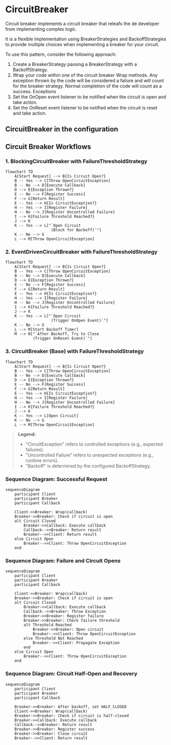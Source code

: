 # CircuitBreaker
Circuit breaker implements a circuit breaker that releafs the de developer from implementing complex logic.

It is a flexible implementation using BreakerStrategies and BackoffStrategies to provide multiple choices when implementing a breaker for your circuit.

To use this pattern, consider the following approach:

1. Create a BreakerStrategy passing a BreakerStrategy with a BackoffStrategy.
2. Wrap your code within one of the circuit breaker Wrap methods. Any exception thrown by the code will be considered a failure and will count for the breaker strategy. Normal completion of the code will count as a success. Exceptions
3. Set the OnOpen event listener to be notified when the circuit is open and take action.
4. Set the OnReset event listener to be notified when the circuit is reset and take action.

## CircuitBreaker in the configuration

## Circuit Breaker Workflows

### 1. BlockingCircuitBreaker with FailureThresholdStrategy

```mermaid
flowchart TD
    A[Start Request] --> B{Is Circuit Open?}
    B -- Yes --> C[Throw OpenCircuitException]
    B -- No --> D[Execute Callback]
    D --> E{Exception Thrown?}
    E -- No --> F[Register Success]
    F --> G[Return Result]
    E -- Yes --> H{Is CircuitException?}
    H -- Yes --> I[Register Failure]
    H -- No --> J[Register Uncontrolled Failure]
    I --> K{Failure Threshold Reached?}
    J --> K
    K -- Yes --> L["`Open Circuit 
                    (Block for Backoff)`"]
    K -- No --> G
    L --> M[Throw OpenCircuitException]
```

### 2. EventDrivenCircuitBreaker with FailureThresholdStrategy

```mermaid
flowchart TD
    A[Start Request] --> B{Is Circuit Open?}
    B -- Yes --> C[Throw OpenCircuitException]
    B -- No --> D[Execute Callback]
    D --> E{Exception Thrown?}
    E -- No --> F[Register Success]
    F --> G[Return Result]
    E -- Yes --> H{Is CircuitException?}
    H -- Yes --> I[Register Failure]
    H -- No --> J[Register Uncontrolled Failure]
    I --> K{Failure Threshold Reached?}
    J --> K
    K -- Yes --> L["`Open Circuit 
                    (Trigger OnOpen Event)`"]
    K -- No --> G
    L --> M[Start Backoff Timer]
    M --> N["´After Backoff, Try to Close 
            (Trigger OnReset Event)`"]
```

### 3. CircuitBreaker (Base) with FailureThresholdStrategy

```mermaid
flowchart TD
    A[Start Request] --> B{Is Circuit Open?}
    B -- Yes --> C[Throw OpenCircuitException]
    B -- No --> D[Execute Callback]
    D --> E{Exception Thrown?}
    E -- No --> F[Register Success]
    F --> G[Return Result]
    E -- Yes --> H{Is CircuitException?}
    H -- Yes --> I[Register Failure]
    H -- No --> J[Register Uncontrolled Failure]
    I --> K{Failure Threshold Reached?}
    J --> K
    K -- Yes --> L[Open Circuit]
    K -- No --> G
    L --> M[Throw OpenCircuitException]
```

> **Legend:**  
> - "CircuitException" refers to controlled exceptions (e.g., expected failures).  
> - "Uncontrolled Failure" refers to unexpected exceptions (e.g., runtime errors).  
> - "Backoff" is determined by the configured BackoffStrategy.

### Sequence Diagram: Successful Request

```mermaid
sequenceDiagram
    participant Client
    participant Breaker
    participant Callback

    Client->>Breaker: Wrap(callback)
    Breaker->>Breaker: Check if circuit is open
    alt Circuit Closed
        Breaker->>Callback: Execute callback
        Callback-->>Breaker: Return result
        Breaker-->>Client: Return result
    else Circuit Open
        Breaker-->>Client: Throw OpenCircuitException
    end
```

### Sequence Diagram: Failure and Circuit Opens

```mermaid
sequenceDiagram
    participant Client
    participant Breaker
    participant Callback

    Client->>Breaker: Wrap(callback)
    Breaker->>Breaker: Check if circuit is open
    alt Circuit Closed
        Breaker->>Callback: Execute callback
        Callback-->>Breaker: Throw Exception
        Breaker->>Breaker: Register failure
        Breaker->>Breaker: Check failure threshold
        alt Threshold Reached
            Breaker->>Breaker: Open circuit
            Breaker-->>Client: Throw OpenCircuitException
        else Threshold Not Reached
            Breaker-->>Client: Propagate Exception
        end
    else Circuit Open
        Breaker-->>Client: Throw OpenCircuitException
    end
```

### Sequence Diagram: Circuit Half-Open and Recovery

```mermaid
sequenceDiagram
    participant Client
    participant Breaker
    participant Callback

    Breaker->>Breaker: After backoff, set HALF_CLOSED
    Client->>Breaker: Wrap(callback)
    Breaker->>Breaker: Check if circuit is half-closed
    Breaker->>Callback: Execute callback
    Callback-->>Breaker: Return result
    Breaker->>Breaker: Register success
    Breaker->>Breaker: Close circuit
    Breaker-->>Client: Return result
```
